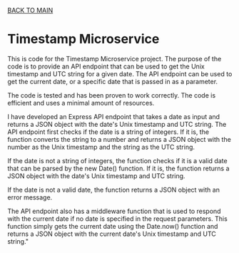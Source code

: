 [BACK TO MAIN](https://github.com/TracyChacon)


# Timestamp Microservice

This is code for the Timestamp Microservice project. The purpose of the code is to provide an API endpoint that can be used to get the Unix timestamp and UTC string for a given date. The API endpoint can be used to get the current date, or a specific date that is passed in as a parameter.

The code is tested and has been proven to work correctly.
The code is efficient and uses a minimal amount of resources.

I have developed an Express API endpoint that takes a date as input and returns a JSON object with the date's Unix timestamp and UTC string. The API endpoint first checks if the date is a string of integers. If it is, the function converts the string to a number and returns a JSON object with the number as the Unix timestamp and the string as the UTC string.

If the date is not a string of integers, the function checks if it is a valid date that can be parsed by the new Date() function. If it is, the function returns a JSON object with the date's Unix timestamp and UTC string.

If the date is not a valid date, the function returns a JSON object with an error message.

The API endpoint also has a middleware function that is used to respond with the current date if no date is specified in the request parameters. This function simply gets the current date using the Date.now() function and returns a JSON object with the current date's Unix timestamp and UTC string."
